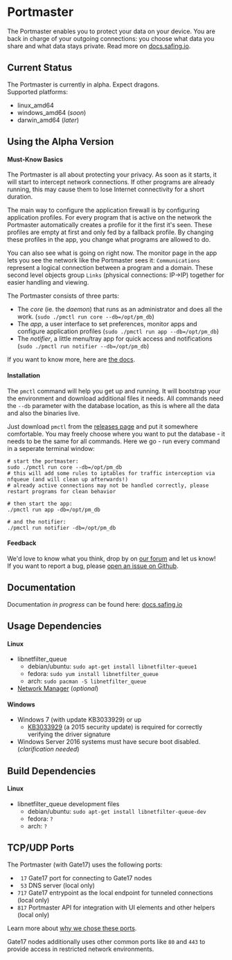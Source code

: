 # Portmaster

The Portmaster enables you to protect your data on your device. You are back in charge of your outgoing connections: you choose what data you share and what data stays private. Read more on [docs.safing.io](http://docs.safing.io/).

## Current Status

The Portmaster is currently in alpha. Expect dragons.  
Supported platforms:

- linux_amd64
- windows_amd64 (_soon_)
- darwin_amd64 (_later_)

## Using the Alpha Version

#### Must-Know Basics

The Portmaster is all about protecting your privacy. As soon as it starts, it will start to intercept network connections. If other programs are already running, this may cause them to lose Internet connectivity for a short duration.

The main way to configure the application firewall is by configuring application profiles. For every program that is active on the network the Portmaster automatically creates a profile for it the first it's seen. These profiles are empty at first and only fed by a fallback profile. By changing these profiles in the app, you change what programs are allowed to do.

You can also see what is going on right now. The monitor page in the app lets you see the network like the Portmaster sees it: `Communications` represent a logical connection between a program and a domain. These second level objects group `Links` (physical connections: IP->IP) together for easier handling and viewing.

The Portmaster consists of three parts:
- The _core_ (ie. the _daemon_) that runs as an administrator and does all the work. (`sudo ./pmctl run core --db=/opt/pm_db`)
- The _app_, a user interface to set preferences, monitor apps and configure application profiles (`sudo ./pmctl run app --db=/opt/pm_db`)
- The _notifier_, a little menu/tray app for quick access and notifications (`sudo ./pmctl run notifier --db=/opt/pm_db`)

If you want to know more, here are [the docs](http://docs.safing.io/).

#### Installation

The `pmctl` command will help you get up and running. It will bootstrap your the environment and download additional files it needs. All commands need the `--db` parameter with the database location, as this is where all the data and also the binaries live.

Just download `pmctl` from the [releases page](https://github.com/Safing/portmaster/releases) and put it somewhere comfortable. You may freely choose where you want to put the database - it needs to be the same for all commands. Here we go - run every command in a seperate terminal window:

    # start the portmaster:
    sudo ./pmctl run core --db=/opt/pm_db
    # this will add some rules to iptables for traffic interception via nfqueue (and will clean up afterwards!)
    # already active connections may not be handled correctly, please restart programs for clean behavior

    # then start the app:
    ./pmctl run app -db=/opt/pm_db

    # and the notifier:
    ./pmctl run notifier -db=/opt/pm_db

#### Feedback

We'd love to know what you think, drop by on [our forum](https://discourse.safing.community/) and let us know!  
If you want to report a bug, please [open an issue on Github](https://github.com/Safing/portmaster/issues/new).

## Documentation

Documentation _in progress_ can be found here: [docs.safing.io](http://docs.safing.io/)

## Usage Dependencies

#### Linux
- libnetfilter_queue
  - debian/ubuntu:  `sudo apt-get install libnetfilter-queue1`
  - fedora:         `sudo yum install libnetfilter_queue`
  - arch:           `sudo pacman -S libnetfilter_queue`
- [Network Manager](https://wiki.gnome.org/Projects/NetworkManager) (_optional_)

#### Windows
- Windows 7 (with update KB3033929) or up
  - [KB3033929](https://docs.microsoft.com/en-us/security-updates/SecurityAdvisories/2015/3033929) (a 2015 security update) is required for correctly verifying the driver signature
- Windows Server 2016 systems must have secure boot disabled. (_clarification needed_)

## Build Dependencies

#### Linux
- libnetfilter_queue development files
  - debian/ubuntu:  `sudo apt-get install libnetfilter-queue-dev`
  - fedora:         `?`
  - arch:           `?`

## TCP/UDP Ports

The Portmaster (with Gate17) uses the following ports:
- ` 17` Gate17 port for connecting to Gate17 nodes
- ` 53` DNS server (local only)
- `717` Gate17 entrypoint as the local endpoint for tunneled connections (local only)
- `817` Portmaster API for integration with UI elements and other helpers (local only)

Learn more about [why we chose these ports](https://docs.safing.io/docs/portmaster/os-integration.html).

Gate17 nodes additionally uses other common ports like `80` and `443` to provide access in restricted network environments.
